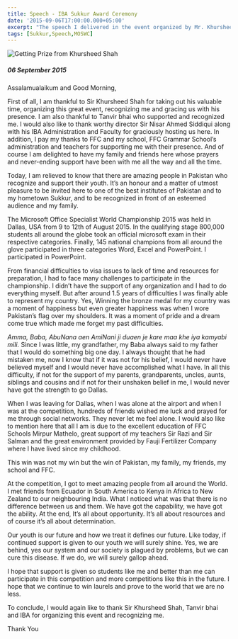 ```yaml
---
title: Speech - IBA Sukkur Award Ceremony
date: '2015-09-06T17:00:00.000+05:00'
excerpt: "The speech I delivered in the event organized by Mr. Khursheed Shah and IBA to recognize me."
tags: [Sukkur,Speech,MOSWC]
---
```


![Getting Prize from Khursheed Shah](https://1.bp.blogspot.com/-m2jPYwiK78Q/Vf51zUZO2BI/AAAAAAAAuAQ/9Qk2KXO4nNA/s1600/11027936_1006225536088831_5423648638729627690_n.jpg)


##### 06 September 2015 
Assalamualaikum and Good Morning,


First of all, I am thankful to Sir Khursheed Shah for taking out his valuable time, organizing this great event, recognizing me and gracing us with his presence. I am also thankful to Tanvir bhai who supported and recognized me. I would also like to thank worthy director Sir Nisar Ahmed Siddiqui along with his IBA Administration and Faculty for graciously hosting us here. In addition, I pay my thanks to FFC and my school, FFC Grammar School’s administration and teachers for supporting me with their presence. And of course I am delighted to have my family and friends here whose prayers and never-ending support have been with me all the way and all the time.


Today, I am relieved to know that there are amazing people in Pakistan who recognize and support their youth. It’s an honour and a matter of utmost pleasure to be invited here to one of the best institutes of Pakistan and to my hometown Sukkur, and to be recognized in front of an esteemed audience and my family.


The Microsoft Office Specialist World Championship 2015 was held in Dallas, USA from 9 to 12th of August 2015. In the qualifying stage 800,000 students all around the globe took an official microsoft exam in their respective categories. Finally, 145 national champions from all around the glove participated in three categories Word, Excel and PowerPoint. I participated in PowerPoint.


From financial difficulties to visa issues to lack of time and resources for preparation, I had to face many challenges to participate in the championship. I didn’t have the support of any organization and I had to do everything myself. But after around 1.5 years of difficulties I was finally able to represent my country. Yes, Winning the bronze medal for my country was a moment of happiness but even greater happiness was when I wore Pakistan’s flag over my shoulders. It was a moment of pride and a dream come true which made me forget my past difficulties.


_Amma, Baba, AbuNana aen AmiNani ji duaen je kare maa khe iya kamyabi mili._ Since I was little, my grandfather, my Baba always said to my father that I would do something big one day. I always thought that he had mistaken me, now I know that if it was not for his belief, I would never have believed myself and I would never have accomplished what I have. In all this difficulty, if not for the support of my parents, grandparents, uncles, aunts, siblings and cousins and if not for their unshaken belief in me, I would never have got the strength to go Dallas.


When I was leaving for Dallas, when I was alone at the airport and when I was at the competition, hundreds of friends wished me luck and prayed for me through social networks. They never let me feel alone.  I would also like to mention here that all I am is due to the excellent education of FFC Schools Mirpur Mathelo, great support of my teachers Sir Razi and Sir Salman and the great environment provided by Fauji Fertilizer Company where I have lived since my childhood.


This win was not my win but the win of Pakistan, my family, my friends, my school and FFC.


At the competition, I got to meet amazing people from all around the World. I met friends from Ecuador in South America to Kenya in Africa to New Zealand to our neighbouring India. What I noticed what was that there is no difference between us and them. We have got the capability, we have got the ability. At the end, It’s all about opportunity. It’s all about resources and of course it’s all about determination.


Our youth is our future and how we treat it defines our future. Like today, if continued support is given to our youth we will surely shine. Yes, we are behind, yes our system and our society is plagued by problems, but we can cure this disease. If we do, we will surely gallop ahead.


I hope that support is given so students like me and better than me can participate in this competition and more competitions like this in the future. I hope that we continue to win laurels and prove to the world that we are no less.


To conclude, I would again like to thank Sir Khursheed Shah, Tanvir bhai and IBA for organizing this event and recognizing me.


Thank You
